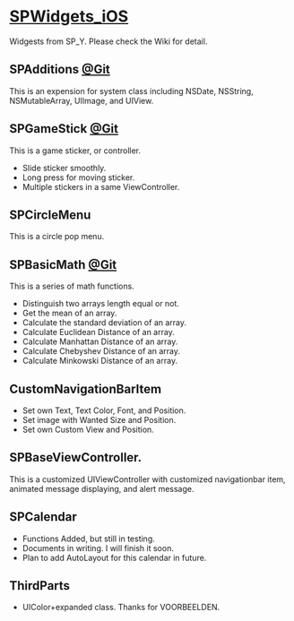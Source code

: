 # [SPWidgets_iOS](https://github.com/roselifeye/SPWidgets_iOS/wiki)

Widgests from SP_Y. Please check the Wiki for detail.

## SPAdditions [@Git](https://github.com/roselifeye/SPAdditions.git)
This is an expension for system class including NSDate, NSString, NSMutableArray, UIImage, and UIView.

## SPGameStick [@Git](https://github.com/roselifeye/STGameStick.git)
This is a game sticker, or controller.
* Slide sticker smoothly.
* Long press for moving sticker.
* Multiple stickers in a same ViewController.

## SPCircleMenu
This is a circle pop menu.

## SPBasicMath [@Git](https://github.com/roselifeye/SPAlogrithmFramework.git)
This is a series of math functions.
* Distinguish two arrays length equal or not.
* Get the mean of an array.
* Calculate the standard deviation of an array.
* Calculate Euclidean Distance of an array.
* Calculate Manhattan Distance of an array.
* Calculate Chebyshev Distance of an array.
* Calculate Minkowski Distance of an array.

## CustomNavigationBarItem
* Set own Text, Text Color, Font, and Position.
* Set image with Wanted Size and Position.
* Set own Custom View and Position.

## SPBaseViewController.
This is a customized UIViewController with customized navigationbar item, animated message displaying, and alert message.

## SPCalendar
* Functions Added, but still in testing.
* Documents in writing. I will finish it soon.
* Plan to add AutoLayout for this calendar in future.

## ThirdParts
* UIColor+expanded class. Thanks for VOORBEELDEN.
